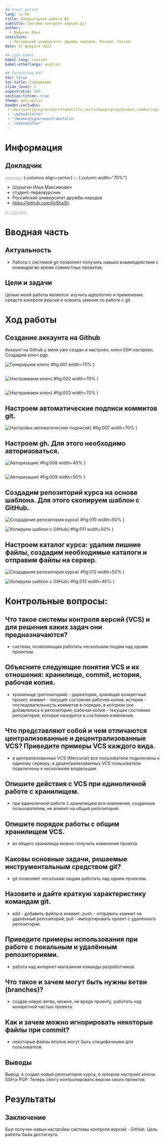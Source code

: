 ```yaml
---
## Front matter
lang: ru-RU
title: Лабораторная работа №2
subtitle: Система контроля версий git
author:
  - Шурыгин Илья
institute:
  - Российский университет дружбы народов, Москва, Россия
date: 17 февраля 2023

## i18n babel
babel-lang: russian
babel-otherlangs: english

## Formatting pdf
toc: false
toc-title: Содержание
slide_level: 2
aspectratio: 169
section-titles: true
theme: metropolis
header-includes:
 - \metroset{progressbar=frametitle,sectionpage=progressbar,numbering=fraction}
 - '\makeatletter'
 - '\beamer@ignorenonframefalse'
 - '\makeatother'
---
```


# Информация

## Докладчик

:::::::::::::: {.columns align=center}
::: {.column width="70%"}

  * Шурыгин Илья Максимович
  * студент-первокурсник
  * Российский университет дружбы народов
  * <https://github.com/IlyShaSh>

:::
::::::::::::::

# Вводная часть

## Актуальность

- Работа с системой git позволяет получить навыки взаимодействия с командой во время совместных проектов.

## Цели и задачи

Целью моей работы является: изучить идеологию и применение средств контроля версий и освоить умения по работе с git.

# Ход работы

## Создание аккаунта на Github

Аккаунт на Github у меня уже создан и настроен, ключ SSH настроен. Создадим ключ pgp.

![Генерируем ключ](image/1.jpg){ #fig:001 width=70% }

##

![Настраиваем ключ](image/2.jpg){ #fig:002 width=70% }

##

![Настраиваем ключ](image/3.jpg){ #fig:003 width=70% }

## Настроем автоматические подписи коммитов git.

![Настройка автоматических подписей](image/7.jpg){ #fig:007 width=70% }

## Настроем gh. Для этого необходимо авторизоваться.

![Авторизация](image/8.jpg){ #fig:008 width=40% }

##

![Авторизация](image/9.jpg){ #fig:009 width=50% }

## Создадим репозиторий курса на основе шаблона. Для этого скопируем шаблон с GitHub.

![Создадание репозитория курса](image/10.jpg){ #fig:010 width=50% }

![Копируем шаблон с GitHub](image/11.jpg){ #fig:011 width=50% }

## Настроем каталог курса: удалим лишние файлы, создадим необходимые каталоги и отправим файлы на сервер.

![Создадание репозитория курса](image/12.jpg){ #fig:012 width=50% }

![Копируем шаблон с GitHub](image/13.jpg){ #fig:013 width=40% }

# Контрольные вопросы:

## Что такое системы контроля версий (VCS) и для решения каких задач они предназначаются?

- система, позволяющая работать нескольким людям над одним проектом.

## Объясните следующие понятия VCS и их отношения: хранилище, commit, история, рабочая копия.

- хранилище (репозиторий) - директория, хранящая конкретный проект; коммит - текущее состояние рабочей копии; история - последовательность коммитов в порядке, в котором они добавлялись в репозиторий; рабочая копия - текущее состояние репозитория, которое находится в состоянии изменения.

## Что представляют собой и чем отличаются централизованные и децентрализованные VCS? Приведите примеры VCS каждого вида.

- в централизованных VCS (Mercurial) все пользователи подключены к единому серверу; в децентрализованных VCS пользователи подключены к нескольким владельцам.

## Опишите действия с VCS при единоличной работе с хранилищем.

- при единоличной работе с хранилищем все изменения, созданные пользователем, не влияют на общий репозиторий.

## Опишите порядок работы с общим хранилищем VCS.

- из общего хранилища можно получать изменения проекта.

## Каковы основные задачи, решаемые инструментальным средством git?

- git позволяет несольким людям работать над одним проектом.

## Назовите и дайте краткую характеристику командам git.

- add - добавить файлы в коммит; push - отправить коммит на удалённый репозиторий; pull - импортировать проект с удалённого репозитория.

## Приведите примеры использования при работе с локальным и удалённым репозиториями.

- работа над интернет-магазином команды разработчиков

## Что такое и зачем могут быть нужны ветви (branches)?

- создав новую ветвь, можно, не вредя проекту, работать над конкретной частью проекта.

## Как и зачем можно игнорировать некоторые файлы при commit?

- некоторые файлы вполне могут быть специфичными для пользователя.

## Выводы

Вывод: я создал новый репозитория курса, в котором настроил ключи SSH и PGP. Теперь смогу контролировать версии своих проектов.

# Результаты

## Заключение

Был получен навык настройки системы контроля версий - GitHub. Цель работы была достигнута.